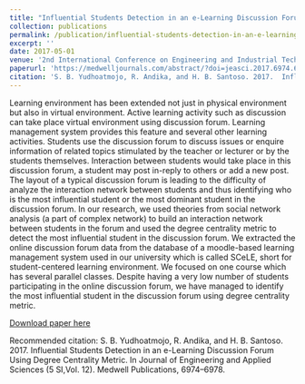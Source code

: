 ```yaml
---
title: "Influential Students Detection in an e-Learning Discussion Forum Using Degree Centrality Metric"
collection: publications
permalink: /publication/influential-students-detection-in-an-e-learning-discussion-forum-using-degree-centrality-metric
excerpt: ''
date: 2017-05-01
venue: '2nd International Conference on Engineering and Industrial Technology (ICEMIT) 2016'
paperurl: 'https://medwelljournals.com/abstract/?doi=jeasci.2017.6974.6978'
citation: 'S. B. Yudhoatmojo, R. Andika, and H. B. Santoso. 2017.  Influential Students Detection in an e-Learning Discussion Forum Using Degree Centrality Metric. In Journal of Engineering and Applied Sciences (5 SI,Vol. 12). Medwell Publications, 6974–6978'
---
```

Learning environment has been extended not just in physical environment but also in virtual environment. Active learning activity such as discussion can take place virtual environment using discussion forum. Learning management system provides this feature and several other learning activities. Students use the discussion forum to discuss issues or enquire information of related topics stimulated by the teacher or lecturer or by the students themselves. Interaction between students would take place in this discussion forum, a student may post in-reply to others or add a new post. The layout of a typical discussion forum is leading to the difficulty of analyze the interaction network between students and thus identifying who is the most influential student or the most dominant student in the discussion forum. In our research, we used theories from social network analysis (a part of complex network) to build an interaction network between students in the forum and used the degree centrality metric to detect the most influential student in the discussion forum. We extracted the online discussion forum data from the database of a moodle-based learning management system used in our university which is called SCeLE, short for student-centered learning environment. We focused on one course which has several parallel classes. Despite having a very low number of students participating in the online discussion forum, we have managed to identify the most influential student in the discussion forum using degree centrality metric.

[Download paper here](https://medwelljournals.com/abstract/?doi=jeasci.2017.6974.6978)

Recommended citation: S. B. Yudhoatmojo, R. Andika, and H. B. Santoso. 2017.  Influential Students Detection in an e-Learning Discussion Forum Using Degree Centrality Metric. In Journal of Engineering and Applied Sciences (5 SI,Vol. 12). Medwell Publications, 6974–6978.